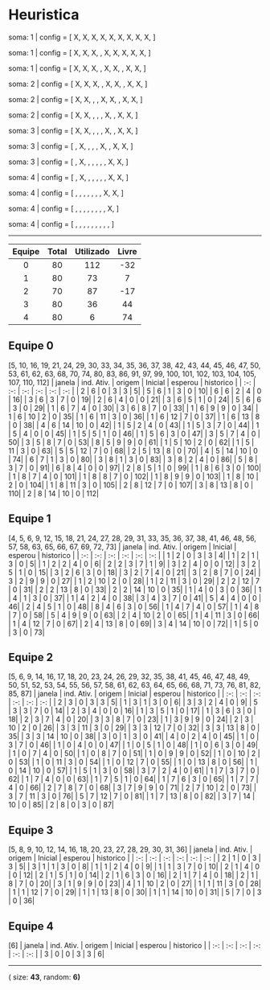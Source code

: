 # Heuristica

soma: 1 | config = [ X, X, X, X, X, X, X, X, X, ]

soma: 1 | config = [ X, X, X,  , X, X, X, X, X, ]

soma: 1 | config = [ X, X, X,  , X, X,  , X, X, ]

soma: 2 | config = [ X, X, X,  , X, X,  , X, X, ]

soma: 2 | config = [ X, X,  ,  , X, X,  , X, X, ]

soma: 2 | config = [ X, X,  ,  ,  , X,  , X, X, ]

soma: 3 | config = [ X, X,  ,  ,  , X,  , X, X, ]

soma: 3 | config = [  , X,  ,  ,  , X,  , X, X, ]

soma: 3 | config = [  , X,  ,  ,  ,  ,  , X, X, ]

soma: 4 | config = [  , X,  ,  ,  ,  ,  , X, X, ]

soma: 4 | config = [  ,  ,  ,  ,  ,  ,  , X, X, ]

soma: 4 | config = [  ,  ,  ,  ,  ,  ,  ,  , X, ]

soma: 4 | config = [  ,  ,  ,  ,  ,  ,  ,  ,  , ]



--------

Equipe | Total | Utilizado | Livre |
| :-: | :-: | :-: | :-: |
| 0 | 80 | 112 | -32
| 1 | 80 | 73 | 7
| 2 | 70 | 87 | -17
| 3 | 80 | 36 | 44
| 4 | 80 | 6 | 74

## Equipe 0
[5, 10, 16, 19, 21, 24, 29, 30, 33, 34, 35, 36, 37, 38, 42, 43, 44, 45, 46, 47, 50, 53, 61, 62, 63, 68, 70, 74, 80, 83, 86, 91, 97, 99, 100, 101, 102, 103, 104, 105, 107, 110, 112]
| janela | ind. Ativ. | origem | Inicial | esperou | historico |
| :-: | :-: | :-: | :-: | :-: | :-: |
| 2 | 6 | 0 | 3 | 3 | 5|
| 5 | 6 | 1 | 3 | 0 | 10|
| 6 | 6 | 2 | 4 | 0 | 16|
| 3 | 6 | 3 | 7 | 0 | 19|
| 2 | 6 | 4 | 0 | 0 | 21|
| 3 | 6 | 5 | 1 | 0 | 24|
| 5 | 6 | 6 | 3 | 0 | 29|
| 1 | 6 | 7 | 4 | 0 | 30|
| 3 | 6 | 8 | 7 | 0 | 33|
| 1 | 6 | 9 | 9 | 0 | 34|
| 1 | 6 | 10 | 2 | 0 | 35|
| 1 | 6 | 11 | 3 | 0 | 36|
| 1 | 6 | 12 | 7 | 0 | 37|
| 1 | 6 | 13 | 8 | 0 | 38|
| 4 | 6 | 14 | 10 | 0 | 42|
| 1 | 5 | 2 | 4 | 0 | 43|
| 1 | 5 | 3 | 7 | 0 | 44|
| 1 | 5 | 4 | 0 | 0 | 45|
| 1 | 5 | 5 | 1 | 0 | 46|
| 1 | 5 | 6 | 3 | 0 | 47|
| 3 | 5 | 7 | 4 | 0 | 50|
| 3 | 5 | 8 | 7 | 0 | 53|
| 8 | 5 | 9 | 9 | 0 | 61|
| 1 | 5 | 10 | 2 | 0 | 62|
| 1 | 5 | 11 | 3 | 0 | 63|
| 5 | 5 | 12 | 7 | 0 | 68|
| 2 | 5 | 13 | 8 | 0 | 70|
| 4 | 5 | 14 | 10 | 0 | 74|
| 6 | 7 | 1 | 3 | 0 | 80|
| 3 | 8 | 1 | 3 | 0 | 83|
| 3 | 8 | 2 | 4 | 0 | 86|
| 5 | 8 | 3 | 7 | 0 | 91|
| 6 | 8 | 4 | 0 | 0 | 97|
| 2 | 8 | 5 | 1 | 0 | 99|
| 1 | 8 | 6 | 3 | 0 | 100|
| 1 | 8 | 7 | 4 | 0 | 101|
| 1 | 8 | 8 | 7 | 0 | 102|
| 1 | 8 | 9 | 9 | 0 | 103|
| 1 | 8 | 10 | 2 | 0 | 104|
| 1 | 8 | 11 | 3 | 0 | 105|
| 2 | 8 | 12 | 7 | 0 | 107|
| 3 | 8 | 13 | 8 | 0 | 110|
| 2 | 8 | 14 | 10 | 0 | 112|


## Equipe 1
[4, 5, 6, 9, 12, 15, 18, 21, 24, 27, 28, 29, 31, 33, 35, 36, 37, 38, 41, 46, 48, 56, 57, 58, 63, 65, 66, 67, 69, 72, 73]
| janela | ind. Ativ. | origem | Inicial | esperou | historico |
| :-: | :-: | :-: | :-: | :-: | :-: |
| 1 | 2 | 0 | 3 | 3 | 4|
| 1 | 2 | 1 | 3 | 0 | 5|
| 1 | 2 | 2 | 4 | 0 | 6|
| 2 | 2 | 3 | 7 | 1 | 9|
| 3 | 2 | 4 | 0 | 0 | 12|
| 3 | 2 | 5 | 1 | 0 | 15|
| 3 | 2 | 6 | 3 | 0 | 18|
| 3 | 2 | 7 | 4 | 0 | 21|
| 3 | 2 | 8 | 7 | 0 | 24|
| 3 | 2 | 9 | 9 | 0 | 27|
| 1 | 2 | 10 | 2 | 0 | 28|
| 1 | 2 | 11 | 3 | 0 | 29|
| 2 | 2 | 12 | 7 | 0 | 31|
| 2 | 2 | 13 | 8 | 0 | 33|
| 2 | 2 | 14 | 10 | 0 | 35|
| 1 | 4 | 0 | 3 | 0 | 36|
| 1 | 4 | 1 | 3 | 0 | 37|
| 1 | 4 | 2 | 4 | 0 | 38|
| 3 | 4 | 3 | 7 | 0 | 41|
| 5 | 4 | 4 | 0 | 0 | 46|
| 2 | 4 | 5 | 1 | 0 | 48|
| 8 | 4 | 6 | 3 | 0 | 56|
| 1 | 4 | 7 | 4 | 0 | 57|
| 1 | 4 | 8 | 7 | 0 | 58|
| 5 | 4 | 9 | 9 | 0 | 63|
| 2 | 4 | 10 | 2 | 0 | 65|
| 1 | 4 | 11 | 3 | 0 | 66|
| 1 | 4 | 12 | 7 | 0 | 67|
| 2 | 4 | 13 | 8 | 0 | 69|
| 3 | 4 | 14 | 10 | 0 | 72|
| 1 | 5 | 0 | 3 | 0 | 73|


## Equipe 2
[5, 6, 9, 14, 16, 17, 18, 20, 23, 24, 26, 29, 32, 35, 38, 41, 45, 46, 47, 48, 49, 50, 51, 52, 53, 54, 55, 56, 57, 58, 61, 62, 63, 64, 65, 66, 68, 71, 73, 76, 81, 82, 85, 87]
| janela | ind. Ativ. | origem | Inicial | esperou | historico |
| :-: | :-: | :-: | :-: | :-: | :-: |
| 2 | 3 | 0 | 3 | 3 | 5|
| 1 | 3 | 1 | 3 | 0 | 6|
| 3 | 3 | 2 | 4 | 0 | 9|
| 5 | 3 | 3 | 7 | 0 | 14|
| 2 | 3 | 4 | 0 | 0 | 16|
| 1 | 3 | 5 | 1 | 0 | 17|
| 1 | 3 | 6 | 3 | 0 | 18|
| 2 | 3 | 7 | 4 | 0 | 20|
| 3 | 3 | 8 | 7 | 0 | 23|
| 1 | 3 | 9 | 9 | 0 | 24|
| 2 | 3 | 10 | 2 | 0 | 26|
| 3 | 3 | 11 | 3 | 0 | 29|
| 3 | 3 | 12 | 7 | 0 | 32|
| 3 | 3 | 13 | 8 | 0 | 35|
| 3 | 3 | 14 | 10 | 0 | 38|
| 3 | 0 | 1 | 3 | 0 | 41|
| 4 | 0 | 2 | 4 | 0 | 45|
| 1 | 0 | 3 | 7 | 0 | 46|
| 1 | 0 | 4 | 0 | 0 | 47|
| 1 | 0 | 5 | 1 | 0 | 48|
| 1 | 0 | 6 | 3 | 0 | 49|
| 1 | 0 | 7 | 4 | 0 | 50|
| 1 | 0 | 8 | 7 | 0 | 51|
| 1 | 0 | 9 | 9 | 0 | 52|
| 1 | 0 | 10 | 2 | 0 | 53|
| 1 | 0 | 11 | 3 | 0 | 54|
| 1 | 0 | 12 | 7 | 0 | 55|
| 1 | 0 | 13 | 8 | 0 | 56|
| 1 | 0 | 14 | 10 | 0 | 57|
| 1 | 5 | 1 | 3 | 0 | 58|
| 3 | 7 | 2 | 4 | 0 | 61|
| 1 | 7 | 3 | 7 | 0 | 62|
| 1 | 7 | 4 | 0 | 0 | 63|
| 1 | 7 | 5 | 1 | 0 | 64|
| 1 | 7 | 6 | 3 | 0 | 65|
| 1 | 7 | 7 | 4 | 0 | 66|
| 2 | 7 | 8 | 7 | 0 | 68|
| 3 | 7 | 9 | 9 | 0 | 71|
| 2 | 7 | 10 | 2 | 0 | 73|
| 3 | 7 | 11 | 3 | 0 | 76|
| 5 | 7 | 12 | 7 | 0 | 81|
| 1 | 7 | 13 | 8 | 0 | 82|
| 3 | 7 | 14 | 10 | 0 | 85|
| 2 | 8 | 0 | 3 | 0 | 87|


## Equipe 3
[5, 8, 9, 10, 12, 14, 16, 18, 20, 23, 27, 28, 29, 30, 31, 36]
| janela | ind. Ativ. | origem | Inicial | esperou | historico |
| :-: | :-: | :-: | :-: | :-: | :-: |
| 2 | 1 | 0 | 3 | 3 | 5|
| 3 | 1 | 1 | 3 | 0 | 8|
| 1 | 1 | 2 | 4 | 0 | 9|
| 1 | 1 | 3 | 7 | 0 | 10|
| 2 | 1 | 4 | 0 | 0 | 12|
| 2 | 1 | 5 | 1 | 0 | 14|
| 2 | 1 | 6 | 3 | 0 | 16|
| 2 | 1 | 7 | 4 | 0 | 18|
| 2 | 1 | 8 | 7 | 0 | 20|
| 3 | 1 | 9 | 9 | 0 | 23|
| 4 | 1 | 10 | 2 | 0 | 27|
| 1 | 1 | 11 | 3 | 0 | 28|
| 1 | 1 | 12 | 7 | 0 | 29|
| 1 | 1 | 13 | 8 | 0 | 30|
| 1 | 1 | 14 | 10 | 0 | 31|
| 5 | 7 | 0 | 3 | 0 | 36|


## Equipe 4
[6]
| janela | ind. Ativ. | origem | Inicial | esperou | historico |
| :-: | :-: | :-: | :-: | :-: | :-: |
| 3 | 0 | 0 | 3 | 3 | 6|



----


( size: **43**, random: **6)**
 
